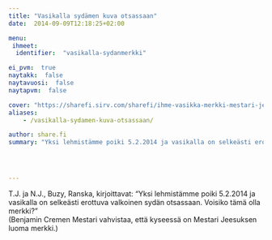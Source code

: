 ```yaml
---
title: "Vasikalla sydämen kuva otsassaan"
date:  2014-09-09T12:18:25+02:00

menu:
 ihmeet:
  identifier:  "vasikalla-sydanmerkki"

ei_pvm:  true
naytakk:  false
naytavuosi:  false
naytapvm:  false

cover: "https://sharefi.sirv.com/sharefi/ihme-vasikka-merkki-mestari-jeesus-2014-06.jpg"
aliases:
    - /vasikalla-sydamen-kuva-otsassaan/

author: share.fi
summary: "Yksi lehmistämme poiki 5.2.2014 ja vasikalla on selkeästi erottuva valkoinen sydän otsassaan. Voisiko tämä olla merkki?"




---
```

<p class="alustus">T.J. ja N.J., Buzy, Ranska, kirjoittavat: “Yksi lehmistämme poiki 5.2.2014 ja vasikalla on selkeästi erottuva valkoinen sydän otsassaan. Voisiko tämä olla merkki?”<br />
(Benjamin Cremen Mestari vahvistaa, että kyseessä on Mestari Jeesuksen luoma merkki.)</p>
